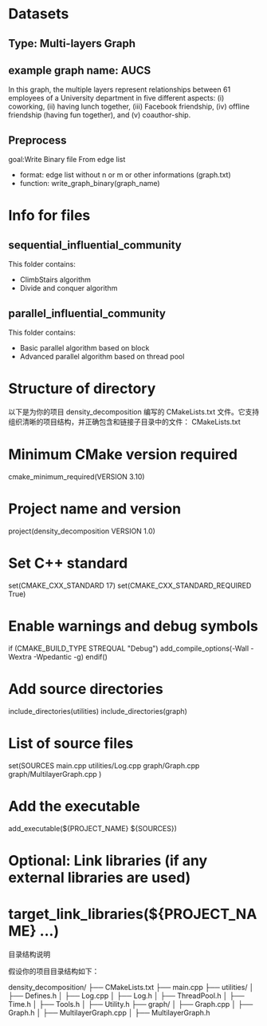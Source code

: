 # Datasets
## Type:  Multi-layers Graph

## example graph name: AUCS

In this graph, the multiple layers represent relationships between 61 employees of a University department in five different aspects: (i) coworking, (ii) having lunch together, (iii) Facebook friendship, (iv) offline friendship (having fun together), and (v) coauthor-ship.




## Preprocess
goal:Write Binary file From edge list
- format: edge list without n or m or other informations (graph.txt)
- function: write_graph_binary(graph_name)


# Info for files

## sequential_influential_community

This folder contains:
- ClimbStairs algorithm
- Divide and conquer algorithm

## parallel_influential_community

This folder contains:
- Basic parallel algorithm based on block
- Advanced parallel algorithm based on thread pool


# Structure of directory

以下是为你的项目 density_decomposition 编写的 CMakeLists.txt 文件。它支持组织清晰的项目结构，并正确包含和链接子目录中的文件：
CMakeLists.txt

# Minimum CMake version required
cmake_minimum_required(VERSION 3.10)

# Project name and version
project(density_decomposition VERSION 1.0)

# Set C++ standard
set(CMAKE_CXX_STANDARD 17)
set(CMAKE_CXX_STANDARD_REQUIRED True)

# Enable warnings and debug symbols
if (CMAKE_BUILD_TYPE STREQUAL "Debug")
    add_compile_options(-Wall -Wextra -Wpedantic -g)
endif()

# Add source directories
include_directories(utilities)
include_directories(graph)

# List of source files
set(SOURCES
    main.cpp
    utilities/Log.cpp
    graph/Graph.cpp
    graph/MultilayerGraph.cpp
)

# Add the executable
add_executable(${PROJECT_NAME} ${SOURCES})

# Optional: Link libraries (if any external libraries are used)
# target_link_libraries(${PROJECT_NAME} ...)

目录结构说明

假设你的项目目录结构如下：

density_decomposition/
├── CMakeLists.txt
├── main.cpp
├── utilities/
│   ├── Defines.h
│   ├── Log.cpp
│   ├── Log.h
│   ├── ThreadPool.h
│   ├── Time.h
│   ├── Tools.h
│   ├── Utility.h
├── graph/
│   ├── Graph.cpp
│   ├── Graph.h
│   ├── MultilayerGraph.cpp
│   ├── MultilayerGraph.h
